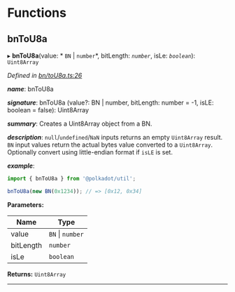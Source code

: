 

# Functions

<a id="bntou8a"></a>

##  bnToU8a

▸ **bnToU8a**(value: * `BN` &#124; `number`*, bitLength: *`number`*, isLe: *`boolean`*): `Uint8Array`

*Defined in [bn/toU8a.ts:26](https://github.com/polkadot-js/common/blob/148f956/packages/util/src/bn/toU8a.ts#L26)*

*__name__*: bnToU8a

*__signature__*: bnToU8a (value?: BN | number, bitLength: number = -1, isLE: boolean = false): Uint8Array

*__summary__*: Creates a Uint8Array object from a BN.

*__description__*: `null`/`undefined`/`NaN` inputs returns an empty `Uint8Array` result. `BN` input values return the actual bytes value converted to a `Uint8Array`. Optionally convert using little-endian format if `isLE` is set.

*__example__*:   

```javascript
import { bnToU8a } from '@polkadot/util';

bnToU8a(new BN(0x1234)); // => [0x12, 0x34]
```

**Parameters:**

| Name | Type |
| ------ | ------ |
| value |  `BN` &#124; `number`|
| bitLength | `number` |
| isLe | `boolean` |

**Returns:** `Uint8Array`

___

